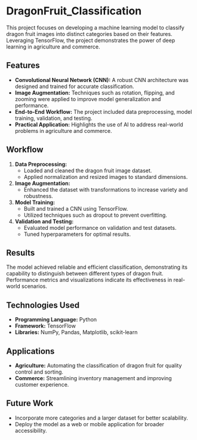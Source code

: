 # DragonFruit_Classification

This project focuses on developing a machine learning model to classify dragon fruit images into distinct categories based on their features. Leveraging TensorFlow, the project demonstrates the power of deep learning in agriculture and commerce.

## Features
- **Convolutional Neural Network (CNN):** A robust CNN architecture was designed and trained for accurate classification.
- **Image Augmentation:** Techniques such as rotation, flipping, and zooming were applied to improve model generalization and performance.
- **End-to-End Workflow:** The project included data preprocessing, model training, validation, and testing.
- **Practical Application:** Highlights the use of AI to address real-world problems in agriculture and commerce.

## Workflow
1. **Data Preprocessing:**
   - Loaded and cleaned the dragon fruit image dataset.
   - Applied normalization and resized images to standard dimensions.
2. **Image Augmentation:**
   - Enhanced the dataset with transformations to increase variety and robustness.
3. **Model Training:**
   - Built and trained a CNN using TensorFlow.
   - Utilized techniques such as dropout to prevent overfitting.
4. **Validation and Testing:**
   - Evaluated model performance on validation and test datasets.
   - Tuned hyperparameters for optimal results.

## Results
The model achieved reliable and efficient classification, demonstrating its capability to distinguish between different types of dragon fruit. Performance metrics and visualizations indicate its effectiveness in real-world scenarios.

## Technologies Used
- **Programming Language:** Python
- **Framework:** TensorFlow
- **Libraries:** NumPy, Pandas, Matplotlib, scikit-learn


## Applications
- **Agriculture:** Automating the classification of dragon fruit for quality control and sorting.
- **Commerce:** Streamlining inventory management and improving customer experience.

## Future Work
- Incorporate more categories and a larger dataset for better scalability.
- Deploy the model as a web or mobile application for broader accessibility.

